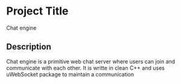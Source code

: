 # Project Title

Chat engine

## Description

Chat engine is a primitive web chat server where users can join and communicate with each other.
It is writte in clean C++ and uses uWebSocket package to maintain a communication

